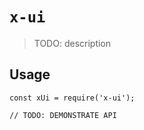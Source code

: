 # `x-ui`

> TODO: description

## Usage

```
const xUi = require('x-ui');

// TODO: DEMONSTRATE API
```
